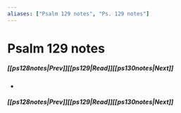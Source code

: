 ```yaml
---
aliases: ["Psalm 129 notes", "Ps. 129 notes"]
---
```

# Psalm 129 notes
##### <span class=arrow-left></span>[[ps128notes|Prev]]<span class=navigation-separator></span>[[ps129|Read]]<span class=navigation-separator></span>[[ps130notes|Next]]<span class=arrow-right></span>
- 
##### <span class=arrow-left></span>[[ps128notes|Prev]]<span class=navigation-separator></span>[[ps129|Read]]<span class=navigation-separator></span>[[ps130notes|Next]]<span class=arrow-right></span>